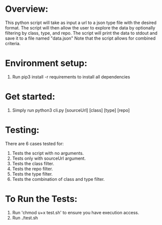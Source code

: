 # Overview:
  This python script will take as input a url to a json type file with the desired format.
  The script will then allow the user to explore the data by optionally filtering by class, type, and repo.
  The script will print the data to stdout and save it to a file named "data.json"
  Note that the script allows for combined criteria.

# Environment setup:
1. Run pip3 install -r requirements to install all dependencies

# Get started:
1. Simply run python3 cli.py [sourceUrl] [class] [type] [repo]

# Testing:
  There are 6 cases tested for:
  1. Tests the script with no arguments.
  2. Tests only with sourceUrl argument.
  3. Tests the class filter.
  4. Tests the repo filter.
  5. Tests the type filter.
  6. Tests the combination of class and type filter.
# To Run the Tests:
  1. Run 'chmod u+x test.sh' to ensure you have execution access.
  3. Run ./test.sh
  
